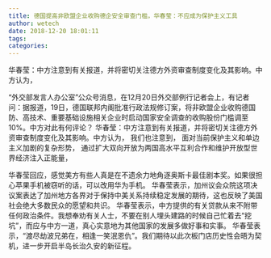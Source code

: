 ```yaml
---
title: 德国提高非欧盟企业收购德企安全审查门槛，华春莹：不应成为保护主义工具
author: wetech
date: 2018-12-20 18:01:11
tags: 
categories: 
---
```

华春莹：中方注意到有关报道，并将密切关注德方外资审查制度变化及其影响。中方认为，
<!-- more -->
“外交部发言人办公室”公众号消息，在12月20日外交部例行记者会上，有记者问：据报道，19日，德国联邦内阁批准行政法规修订案，将非欧盟企业收购德国防、高技术、重要基础设施相关企业时启动国家安全调查的收购股份门槛调至10%。中方对此有何评论？
华春莹：中方注意到有关报道，并将密切关注德方外资审查制度变化及其影响。中方认为，
我们也注意到，
面对当前保护主义和单边主义加剧的复杂形势，
通过扩大双向开放为两国高水平互利合作和维护开放型世界经济注入正能量，
 
 
华春莹回应，感觉美方有些人真是在不遗余力地角逐奥斯卡最佳剧本奖。如果很担心苹果手机被窃听的话，可以改用华为手机。
华春莹表示，加州议会众院这项决议案表达了加州地方各界对于保持中美关系持续稳定发展的期待，这也反映了美国社会绝大多数民众的愿望和共识。
华春莹表示，中方提供的有关贷款从来不附带任何政治条件。我想奉劝有关人士，不要在别人埋头建路的时候自己忙着去“挖坑”，而应与中方一道，真心实意地为其他国家的发展多做好事和实事。
华春莹表示，“渡尽劫波兄弟在，相逢一笑泯恩仇”。我们期待以此次板门店历史性会晤为契机，进一步开启半岛长治久安的新征程。
